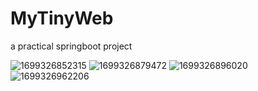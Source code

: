 # MyTinyWeb
 
a practical springboot project

![1699326852315](https://github.com/Blancheurcn/MyTinyWeb/assets/115474257/857d6be8-9d11-4297-9cf6-c58aacca3c91)
![1699326879472](https://github.com/Blancheurcn/MyTinyWeb/assets/115474257/69d5e974-346b-4a72-94db-51f958cbc0de)
![1699326896020](https://github.com/Blancheurcn/MyTinyWeb/assets/115474257/199a483f-0078-46ad-95a1-aef8e6d475e1)
![1699326962206](https://github.com/Blancheurcn/MyTinyWeb/assets/115474257/2f3d5c5e-09eb-4d6c-b955-43732194f5b3)

